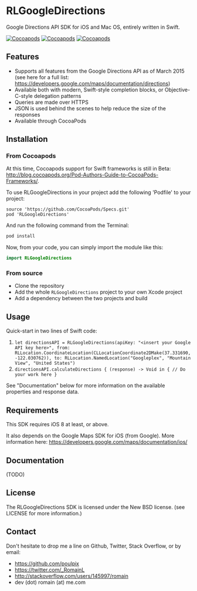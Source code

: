# RLGoogleDirections
Google Directions API SDK for iOS and Mac OS, entirely written in Swift.

[![Cocoapods](https://img.shields.io/cocoapods/v/RLGoogleDirections.svg)](https://img.shields.io/cocoapods/v/RLGoogleDirections.svg)
[![Cocoapods](https://img.shields.io/cocoapods/p/RLGoogleDirections.svg)](https://img.shields.io/cocoapods/p/RLGoogleDirections.svg)
[![Cocoapods](https://img.shields.io/cocoapods/l/RLGoogleDirections.svg)](https://img.shields.io/cocoapods/l/RLGoogleDirections.svg)

## Features
- Supports all features from the Google Directions API as of March 2015 (see here for a full list: https://developers.google.com/maps/documentation/directions)
- Available both with modern, Swift-style completion blocks, or Objective-C-style delegation patterns
- Queries are made over HTTPS
- JSON is used behind the scenes to help reduce the size of the responses
- Available through CocoaPods

## Installation
### From Cocoapods
At this time, Cocoapods support for Swift frameworks is still in Beta: http://blog.cocoapods.org/Pod-Authors-Guide-to-CocoaPods-Frameworks/.

To use RLGoogleDirections in your project add the following 'Podfile' to your project:

```
source 'https://github.com/CocoaPods/Specs.git'
pod 'RLGoogleDirections'
```

And run the following command from the Terminal:

```bash
pod install
```

Now, from your code, you can simply import the module like this:

```swift
import RLGoogleDirections
```

### From source
 - Clone the repository
 - Add the whole `RLGoogleDirections` project to your own Xcode project
 - Add a dependency between the two projects and build

## Usage
Quick-start in two lines of Swift code:
 1. `let directionsAPI = RLGoogleDirections(apiKey: "<insert your Google API key here>", from: RLLocation.CoordinateLocation(CLLocationCoordinate2DMake(37.331690, -122.030762)), to: RLLocation.NamedLocation("Googleplex", "Mountain View", "United States")`
 2. `directionsAPI.calculateDirections { (response) -> Void in { // Do your work here }`

See "Documentation" below for more information on the available properties and response data.

## Requirements
This SDK requires iOS 8 at least, or above.

It also depends on the Google Maps SDK for iOS (from Google).
More information here: https://developers.google.com/maps/documentation/ios/

## Documentation
(TODO)

## License
The RLGoogleDirections SDK is licensed under the New BSD license. (see LICENSE for more information.)

## Contact
Don't hesitate to drop me a line on Github, Twitter, Stack Overflow, or by email:
 - https://github.com/poulpix
 - https://twitter.com/_RomainL
 - http://stackoverflow.com/users/145997/romain
 - dev (dot) romain (at) me.com
